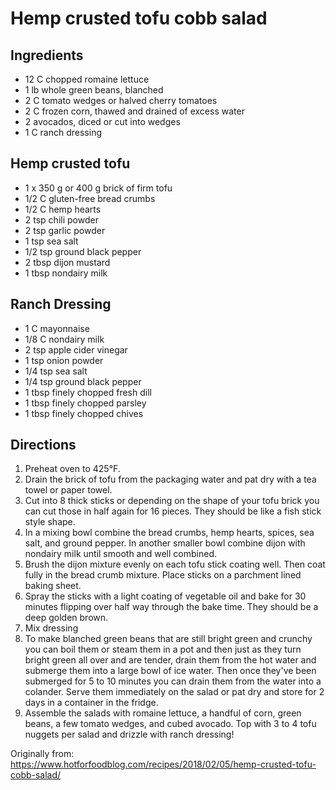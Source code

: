 Hemp crusted tofu cobb salad
=========

Ingredients
-----------
 * 12 C chopped romaine lettuce
 * 1 lb whole green beans, blanched
 * 2 C tomato wedges or halved cherry tomatoes
 * 2 C frozen corn, thawed and drained of excess water
 * 2 avocados, diced or cut into wedges
 * 1 C ranch dressing

Hemp crusted tofu
-----------
 * 1 x 350 g or 400 g brick of firm tofu
 * 1/2 C gluten-free bread crumbs
 * 1/2 C hemp hearts
 * 2 tsp chili powder
 * 2 tsp garlic powder
 * 1 tsp sea salt
 * 1/2 tsp ground black pepper
 * 2 tbsp dijon mustard
 * 1 tbsp nondairy milk

Ranch Dressing
-----------
 * 1 C mayonnaise
 * 1/8 C nondairy milk
 * 2 tsp apple cider vinegar
 * 1 tsp onion powder
 * 1/4 tsp sea salt
 * 1/4 tsp ground black pepper
 * 1 tbsp finely chopped fresh dill
 * 1 tbsp finely chopped parsley
 * 1 tbsp finely chopped chives

Directions
---------
 1. Preheat oven to 425°F.
 2. Drain the brick of tofu from the packaging water and pat dry with a tea towel or paper towel.
 3. Cut into 8 thick sticks or depending on the shape of your tofu brick you can cut those in half again for 16 pieces. They should be like a fish stick style shape.
 4. In a mixing bowl combine the bread crumbs, hemp hearts, spices, sea salt, and ground pepper. In another smaller bowl combine dijon with nondairy milk until smooth and well combined.
 5. Brush the dijon mixture evenly on each tofu stick coating well. Then coat fully in the bread crumb mixture. Place sticks on a parchment lined baking sheet.
 6. Spray the sticks with a light coating of vegetable oil and bake for 30 minutes flipping over half way through the bake time. They should be a deep golden brown.
 7. Mix dressing
 8. To make blanched green beans that are still bright green and crunchy you can boil them or steam them in a pot and then just as they turn bright green all over and are tender, drain them from the hot water and submerge them into a large bowl of ice water. Then once they've been submerged for 5 to 10 minutes you can drain them from the water into a colander. Serve them immediately on the salad or pat dry and store for 2 days in a container in the fridge.
 9. Assemble the salads with romaine lettuce, a handful of corn, green beans, a few tomato wedges, and cubed avocado. Top with 3 to 4 tofu nuggets per salad and drizzle with ranch dressing!

Originally from:
  https://www.hotforfoodblog.com/recipes/2018/02/05/hemp-crusted-tofu-cobb-salad/
